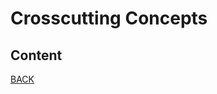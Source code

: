Crosscutting Concepts
=====================


## Content

[BACK](../Architecture%20Documentation%20of%20Git4C.md)